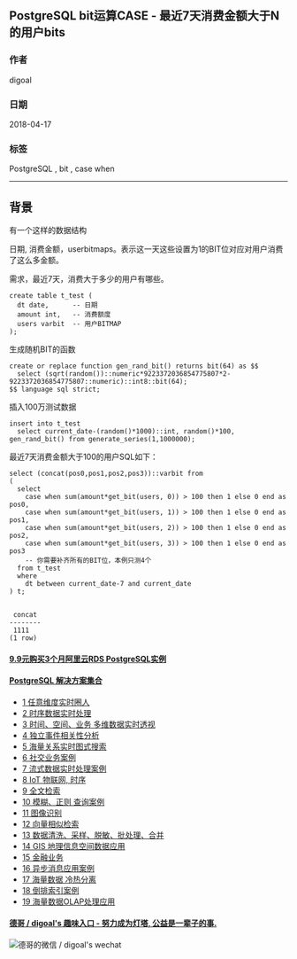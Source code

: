 ## PostgreSQL bit运算CASE - 最近7天消费金额大于N的用户bits   
                                                                 
### 作者                                                                 
digoal                                                                 
                                                                 
### 日期                                                                 
2018-04-17                                                              
                                                                 
### 标签                                                                 
PostgreSQL , bit , case when     
                                                                 
----                                                                 
                                                                 
## 背景     
有一个这样的数据结构  
  
日期, 消费金额，userbitmaps。表示这一天这些设置为1的BIT位对应对用户消费了这么多金额。  
  
需求，最近7天，消费大于多少的用户有哪些。  
  
```  
create table t_test (   
  dt date,      -- 日期  
  amount int,   -- 消费额度  
  users varbit  -- 用户BITMAP  
);   
```  
  
生成随机BIT的函数  
  
```  
create or replace function gen_rand_bit() returns bit(64) as $$    
  select (sqrt(random())::numeric*9223372036854775807*2-9223372036854775807::numeric)::int8::bit(64);    
$$ language sql strict;    
```  
  
插入100万测试数据  
  
```  
insert into t_test  
  select current_date-(random()*1000)::int, random()*100, gen_rand_bit() from generate_series(1,1000000);  
```  
  
最近7天消费金额大于100的用户SQL如下：  
  
```  
select (concat(pos0,pos1,pos2,pos3))::varbit from  
(  
  select   
    case when sum(amount*get_bit(users, 0)) > 100 then 1 else 0 end as pos0,  
    case when sum(amount*get_bit(users, 1)) > 100 then 1 else 0 end as pos1,  
    case when sum(amount*get_bit(users, 2)) > 100 then 1 else 0 end as pos2,  
    case when sum(amount*get_bit(users, 3)) > 100 then 1 else 0 end as pos3  
    -- 你需要补齐所有的BIT位，本例只测4个  
  from t_test   
  where   
    dt between current_date-7 and current_date  
) t;  
  
  
 concat   
--------  
 1111  
(1 row)  
```  
  
  
  
  
  
  
  
  
  
  
  
  
  
  
  
  
  
  
  
  
  
  
  
  
  
  
  
  
  
  
  
  
  
  
  
  
  
  
  
  
  
  
  
  
  
  
#### [9.9元购买3个月阿里云RDS PostgreSQL实例](https://www.aliyun.com/database/postgresqlactivity "57258f76c37864c6e6d23383d05714ea")
  
  
#### [PostgreSQL 解决方案集合](https://yq.aliyun.com/topic/118 "40cff096e9ed7122c512b35d8561d9c8")
- [1 任意维度实时圈人](https://yq.aliyun.com/topic/118 "40cff096e9ed7122c512b35d8561d9c8")
- [2 时序数据实时处理](https://yq.aliyun.com/topic/118 "40cff096e9ed7122c512b35d8561d9c8")
- [3 时间、空间、业务 多维数据实时透视](https://yq.aliyun.com/topic/118 "40cff096e9ed7122c512b35d8561d9c8")
- [4 独立事件相关性分析](https://yq.aliyun.com/topic/118 "40cff096e9ed7122c512b35d8561d9c8")
- [5 海量关系实时图式搜索](https://yq.aliyun.com/topic/118 "40cff096e9ed7122c512b35d8561d9c8")
- [6 社交业务案例](https://yq.aliyun.com/topic/118 "40cff096e9ed7122c512b35d8561d9c8")
- [7 流式数据实时处理案例](https://yq.aliyun.com/topic/118 "40cff096e9ed7122c512b35d8561d9c8")
- [8 IoT 物联网, 时序](https://yq.aliyun.com/topic/118 "40cff096e9ed7122c512b35d8561d9c8")
- [9 全文检索](https://yq.aliyun.com/topic/118 "40cff096e9ed7122c512b35d8561d9c8")
- [10 模糊、正则 查询案例](https://yq.aliyun.com/topic/118 "40cff096e9ed7122c512b35d8561d9c8")
- [11 图像识别](https://yq.aliyun.com/topic/118 "40cff096e9ed7122c512b35d8561d9c8")
- [12 向量相似检索](https://yq.aliyun.com/topic/118 "40cff096e9ed7122c512b35d8561d9c8")
- [13 数据清洗、采样、脱敏、批处理、合并](https://yq.aliyun.com/topic/118 "40cff096e9ed7122c512b35d8561d9c8")
- [14 GIS 地理信息空间数据应用](https://yq.aliyun.com/topic/118 "40cff096e9ed7122c512b35d8561d9c8")
- [15 金融业务](https://yq.aliyun.com/topic/118 "40cff096e9ed7122c512b35d8561d9c8")
- [16 异步消息应用案例](https://yq.aliyun.com/topic/118 "40cff096e9ed7122c512b35d8561d9c8")
- [17 海量数据 冷热分离](https://yq.aliyun.com/topic/118 "40cff096e9ed7122c512b35d8561d9c8")
- [18 倒排索引案例](https://yq.aliyun.com/topic/118 "40cff096e9ed7122c512b35d8561d9c8")
- [19 海量数据OLAP处理应用](https://yq.aliyun.com/topic/118 "40cff096e9ed7122c512b35d8561d9c8")
  
  
#### [德哥 / digoal's 趣味入口 - 努力成为灯塔, 公益是一辈子的事.](https://github.com/digoal/blog/blob/master/README.md "22709685feb7cab07d30f30387f0a9ae")
  
  
![德哥的微信 / digoal's wechat](../pic/digoal_weixin.jpg "f7ad92eeba24523fd47a6e1a0e691b59")
  
